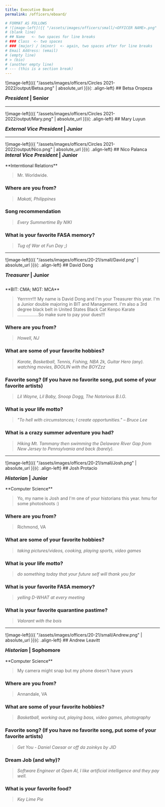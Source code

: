 ```yaml
---
title: Executive Board
permalink: /officers/eboard/

# FORMAT AS FOLLOWS
# ![image-left]({{ "/assets/images/officers/small/<OFFICER NAME>.png" | absolute_url }}){: .align-left}
# (blank line)
# ## Name   <- two spaces for line breaks
# ### Class  <- two spaces
# ### (major) / (minor)  <- again, two spaces after for line breaks
# Email Address: (email)
# (empty line)
# > (bio)
# (another empty line)
# --- (this is a section break)
---
```

<div id="Betsa"></div>
![image-left]({{ "/assets/images/officers/Circles 2021-2022/output/Betsa.png" | absolute_url }}){: .align-left}
## Betsa Oropeza
<p style="margin-bottom: 0.45em; padding: 0">
<a href="https://www.instagram.com/betsabeeeth/" style="margin: 0; padding: 0"><i class="fa fa-2x fa-fw fa-instagram" style="color: #494e48"></i></a>
<a href="mailto:betsabethoropeza@vt.edu" style="margin: 0; padding: 0"><i class="fa fa-2x fa-fw fa-envelope" style="color: #494e48"></i></a></p>
<h3 style="margin-top: 0"><em>President</em> | Senior</h3>

---
<div id="Mary"></div>
![image-left]({{ "/assets/images/officers/Circles 2021-2022/output/Mary.png" | absolute_url }}){: .align-left}
## Mary Luyun
<p style="margin-bottom: 0.45em; padding: 0">
<a href="https://www.instagram.com/mary_antonette_/" style="margin: 0; padding: 0"><i class="fa fa-2x fa-fw fa-instagram" style="color: #494e48"></i></a>
<a href="maryluyun@vt.edu" style="margin: 0; padding: 0"><i class="fa fa-2x fa-fw fa-envelope" style="color: #494e48"></i></a></p>
<h3 style="margin-top: 0"><em>External Vice President</em> | Junior</h3>

---
<div id="Nico"></div>
![image-left]({{ "/assets/images/officers/Circles 2021-2022/output/Nico.png" | absolute_url }}){: .align-left}
## Nico Palanca
<a href="https://www.instagram.com/nicopalanca/" style="margin: 0; padding: 0"><i class="fa fa-2x fa-fw fa-instagram" style="color: #494e48"></i></a>
<a href="mailto:nicolaspalanca@vt.edu" style="margin: 0; padding: 0"><i class="fa fa-2x fa-fw fa-envelope" style="color: #494e48"></i></a>
<h3 style="margin-top: 0"><em>Interal Vice President</em> | Junior</h3>
**Interntional Relations**

>Mr. Worldwide.

### **Where are you from?**

>*Makati, Philippines*

### **Song recommendation**

> *Every Summertime By NIKI*

### **What is your favorite FASA memory?**

> *Tug of War at Fun Day ;)*

---
<div id="David"></div>
![image-left]({{ "/assets/images/officers/20-21/small/David.png" | absolute_url }}){: .align-left}
## David Dong
<p style="margin-bottom: 0.45em; padding: 0">
<a href="https://www.instagram.com/d_dong227/" style="margin: 0; padding: 0"><i class="fa fa-2x fa-fw fa-instagram" style="color: #494e48"></i></a>
<a href="mailto:ddong227@vt.edu" style="margin: 0; padding: 0"><i class="fa fa-2x fa-fw fa-envelope" style="color: #494e48"></i></a></p>
<h3 style="margin-top: 0"><em>Treasurer</em> | Junior</h3>
<div style="margin-top: 2em"></div>
**BIT: CMA;  MGT: MCA**

> Yerrrrrr!!! My name is David Dong and I'm your Treasurer this year.  I'm a Junior double majoring in BIT and Management.  I'm also a 3rd degree black belt in United States Black Cat Kenpo Karate .................So make sure to pay your dues!!!  

### **Where are you from?**

>*Howell, NJ*

### **What are some of your favorite hobbies?**

> *Karate, Basketball, Tennis, Fishing, NBA 2k, Guitar Hero (any). watching movies, BOOLIN with the BOYZzz*

### **Favorite song? (If you have no favorite song, put some of your favorite artists)**

> *Lil Wayne, Lil Baby, Snoop Dogg, The Notorious B.I.G.*

### **What is your life motto?**

> *"To hell with circumstances; I create opportunities." – Bruce Lee*

### **What is a crazy summer adventure you had?**

> *Hiking Mt. Tammany then swimming the Delaware River Gap from New Jersey to Pennsylvania and back (barely).*

---
<div id="Josh"></div>
![image-left]({{ "/assets/images/officers/20-21/small/Josh.png" | absolute_url }}){: .align-left}
## Josh Protacio
<p style="margin-bottom: 0.45em; padding: 0"><a href="https://www.instagram.com/joshmprotacio/" style="margin: 0; padding: 0"><i class="fa fa-2x fa-fw fa-instagram" style="color: #494e48"></i></a>
<a href="https://twitter.com/joshmprotacio" style="color: #494e48"><i class="fa fa-2x fa-fw fa-twitter"></i></a>
<a href="mailto:joshp28@vt.edu" style="margin: 0; padding: 0"><i class="fa fa-2x fa-fw fa-envelope" style="color: #494e48"></i></a></p>
<h3 style="margin-top: 0"><em>Historian</em> | Junior</h3>
**Computer Science**

> Yo, my name is Josh and I'm one of your historians this year. hmu for some photoshoots :)

### **Where are you from?**
> Richmond, VA

### **What are some of your favorite hobbies?**

> *taking pictures/videos, cooking, playing sports, video games*

### **What is your life motto?**

> *do something today that your future self will thank you for*

### **What is your favorite FASA memory?**

> *yelling D-WHAT at every meeting*

### **What is your favorite quarantine pastime?**

> *Valorant with the bois*

---
<div id="Andrew"></div>
![image-left]({{ "/assets/images/officers/20-21/small/Andrew.png" | absolute_url }}){: .align-left}
## Andrew Leavitt
<p style="margin-bottom: 0.45em; padding: 0"><a href="https://www.instagram.com/leavitt.jpeg/" style="margin: 0; padding: 0"><i class="fa fa-2x fa-fw fa-instagram" style="color: #494e48"></i></a>
<a href="mailto:ajleavitt@vt.edu" style="margin: 0; padding: 0"><i class="fa fa-2x fa-fw fa-envelope" style="color: #494e48"></i></a></p>
<h3 style="margin-top: 0"><em>Historian</em> | Sophomore</h3>
**Computer Science**

> My camera might snap but my phone doesn't have yours

### **Where are you from?**
> Annandale, VA

### **What are some of your favorite hobbies?**

> *Basketball, working out, playing bass, video games, photography*

### **Favorite song? (If you have no favorite song, put some of your favorite artists)**

> *Get You - Daniel Caesar or off da zoinkys by JID*

### **Dream Job (and why)?**

> *Software Engineer at Open AI, I like artificial intelligence and they pay well.*

### **What is your favorite food?**

> *Key Lime Pie*
